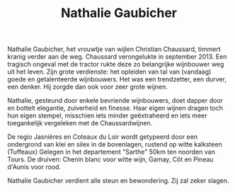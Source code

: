 ﻿---
title: Nathalie Gaubicher
regio: Coteaux du Loir et Jasnières
photo: gaubicher.jpg
layout: wijnhuis 

wijnen:
    - naam: Happy'04
      ref:   
      app: Vin de France   
      type: Pétillant Naturel 
      cep: Chenin blanc   
      prijs: 14.85€
    
    - naam: Patapon blanc'12
      ref:   
      app: Vin de France   
      type: Pétillant Naturel 
      cep: Chenin blanc   
      prijs: 14.65€
    
    - naam:  You are so beautiful'10
      ref:   
      app:   Vin de France
      type:  Rouge
      cep:   Pinot noir
      prijs: 9.23€
      
    - naam:  You are so lovely'11
      ref:   
      app:   Vin de France
      type:  Rosé tendre
      cep:   Grenache/Syrah
      prijs: 7.51€
      
    - naam:  Patapon blanc'08
      ref:   
      app:   A.O.C. Coteaux du Loir
      type:  Blanc sec
      cep:   Chenin blanc
      prijs: 14.00€
      
    - naam:  Le Briseau'06  
      ref:   
      app:   Vin de France
      type:  Blanc sec
      cep:   Chenin blanc
      prijs: 20.08€
      
    - naam:  Le Briseau'08  
      ref:   
      app:   A.O.C. Coteaux du Loir
      type:  Blanc sec
      cep:   Chenin blanc
      prijs: 20.08€
      
    - naam:  Le Briseau'09 
      ref:   
      app:   A.O.C. Coteaux du Loir
      type:  Blanc sec
      cep:   Chenin blanc
      prijs: 20.08€
      
    - naam:  Karakther'09  
      ref:   
      app:   A.O.C. Jasnières
      type:  Blanc Sec tendre
      cep:   Chenin blanc
      prijs: 20.08€
      
    - naam:  Karakther'12  
      ref:   
      app:   A.O.C. Coteaux du Loir
      type:  Blanc sec
      cep:   Chenin blanc
      prijs: 15.99€
      
    - naam:  Enjoy'10  
      ref:   
      app:   Vin de France
      type:  Rouge
      cep:   Côt
      prijs: 10.00€
 
    - naam:  Les Longues Vignes'12  
      ref:   
      app:   A.O.C. Coteaux du Loir
      type:  Rouge
      cep:   Pineau d'Aunis 
      prijs: 14.95€
      
    - naam:  Côte d'Alerte'09
      ref:   
      app:   A.O.C. Coteaux du Loir
      type:  Rouge
      cep:   Côt
      prijs: 14.00€
      
    - naam:  CôtéCoeur'11  
      ref:   
      app:   A.O.C. Coteaux du Loir
      type:  Rouge
      cep:   Côt/Gamay
      prijs: 12.04€
      
    - naam:  Les Mortiers'09
      ref:   
      app:   A.O.C. Coteaux du Loir
      type:  Rouge
      cep:   Pineau d'Aunis
      prijs: 20.00€
---
Nathalie Gaubicher, het vrouwtje van wijlen Christian Chaussard, timmert kranig verder aan de weg.
Chaussard verongelukte in september 2013. Een tragisch ongeval met de tractor rukte deze zo belangrijke wijnbouwer weg uit het leven.
Zijn grote verdienste: het opleiden van tal van (vandaag) goede en getalenteerde wijnbouwers. Het was een trendzetter, een durver, een denker.
Hij zorgde dan ook voor zeer grote wijnen.

Nathalie, gesteund door enkele bevriende wijnbouwers, doet dapper door en bottelt elegantie, zuiverheid en finesse.
Haar eigen wijnen dragen toch hun eigen stempel, misschien iets minder geëxtraheerd en iets meer toegankelijk vergeleken met de Chaussardwijnen.

De regio Jasnières en Coteaux du Loir wordt getypeerd door een ondergrond van klei en silex in de bovenlagen, rustend op witte kalksteen (Tuffeaux)
Gelegen in het departement "Sarthe" 50km ten noorden van Tours.
De druiven: Chenin blanc voor witte wijn, Gamay, Côt en Pineau d'Aunis voor rood.

Nathalie Gaubicher verdient alle steun en bewondering.
Zij zal zeker slagen. 

